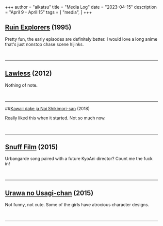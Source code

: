 +++
author = "aikatsu"
title = "Media Log"
date = "2023-04-15"
description = "April 9 - April 15"
tags = [
    "media",
]
+++

## [Ruin Explorers](https://anidb.net/anime/392) (1995)

Pretty fun, the early episodes are definitely better. I would love a long anime that's just nonstop chase scene hijinks.

<br>

---

## [Lawless](https://www.imdb.com/title/tt1212450/) (2012)

Nothing of note.

<br>

---

##[Kawaii dake ja Nai Shikimori-san](https://www.mangaupdates.com/series/5ghbmgn/kawaii-dake-ja-nai-shikimori-san) (2018)

Really liked this when it started. Not so much now.

<br>

---

## [Snuff Film](https://www.youtube.com/watch?v=ckxtyYuU8QI) (2015)

Urbangarde song paired with a future KyoAni director? Count me the fuck in!

<br>

---

## [Urawa no Usagi-chan](https://anidb.net/anime/10879) (2015)

Not funny, not cute. Some of the girls have atrocious character designs.

<br>

---

<br>





